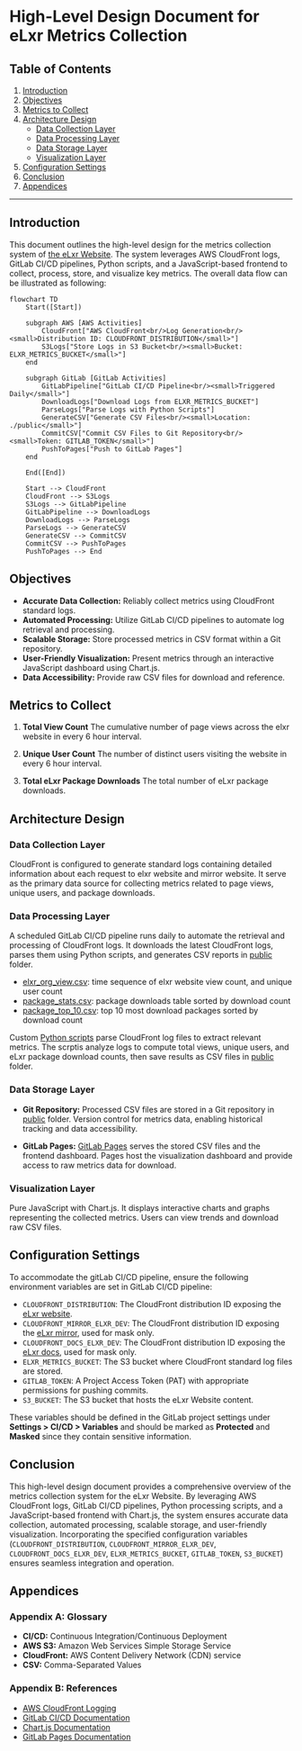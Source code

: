 # High-Level Design Document for eLxr Metrics Collection

## Table of Contents

1. [Introduction](#introduction)
1. [Objectives](#objectives)
1. [Metrics to Collect](#metrics-to-collect)
1. [Architecture Design](#architecture-design)
   - [Data Collection Layer](#data-collection-layer)
   - [Data Processing Layer](#data-processing-layer)
   - [Data Storage Layer](#data-storage-layer)
   - [Visualization Layer](#visualization-layer)
1. [Configuration Settings](#configuration-settings)
1. [Conclusion](#conclusion)
1. [Appendices](#appendices)

______________________________________________________________________

## Introduction

This document outlines the high-level design for the metrics collection system of [the eLxr Website](https://elxr.org). The system leverages AWS CloudFront logs, GitLab CI/CD pipelines, Python scripts, and a JavaScript-based frontend to collect, process, store, and visualize key metrics. The overall data flow can be illustrated as following:

```mermaid
flowchart TD
    Start([Start])

    subgraph AWS [AWS Activities]
        CloudFront["AWS CloudFront<br/>Log Generation<br/><small>Distribution ID: CLOUDFRONT_DISTRIBUTION</small>"]
        S3Logs["Store Logs in S3 Bucket<br/><small>Bucket: ELXR_METRICS_BUCKET</small>"]
    end

    subgraph GitLab [GitLab Activities]
        GitLabPipeline["GitLab CI/CD Pipeline<br/><small>Triggered Daily</small>"]
        DownloadLogs["Download Logs from ELXR_METRICS_BUCKET"]
        ParseLogs["Parse Logs with Python Scripts"]
        GenerateCSV["Generate CSV Files<br/><small>Location: ./public</small>"]
        CommitCSV["Commit CSV Files to Git Repository<br/><small>Token: GITLAB_TOKEN</small>"]
        PushToPages["Push to GitLab Pages"]
    end

    End([End])

    Start --> CloudFront
    CloudFront --> S3Logs
    S3Logs --> GitLabPipeline
    GitLabPipeline --> DownloadLogs
    DownloadLogs --> ParseLogs
    ParseLogs --> GenerateCSV
    GenerateCSV --> CommitCSV
    CommitCSV --> PushToPages
    PushToPages --> End
```

## Objectives

- **Accurate Data Collection:** Reliably collect metrics using CloudFront standard logs.
- **Automated Processing:** Utilize GitLab CI/CD pipelines to automate log retrieval and processing.
- **Scalable Storage:** Store processed metrics in CSV format within a Git repository.
- **User-Friendly Visualization:** Present metrics through an interactive JavaScript dashboard using Chart.js.
- **Data Accessibility:** Provide raw CSV files for download and reference.

## Metrics to Collect

1. **Total View Count**
   The cumulative number of page views across the elxr website in every 6 hour interval.

1. **Unique User Count**
   The number of distinct users visiting the website in every 6 hour interval.

1. **Total eLxr Package Downloads**
   The total number of eLxr package downloads.

## Architecture Design

### Data Collection Layer

CloudFront is configured to generate standard logs containing detailed information about each request to elxr website and mirror website. It serve as the primary data source for collecting metrics related to page views, unique users, and package downloads.

### Data Processing Layer

A scheduled GitLab CI/CD pipeline runs daily to automate the retrieval and processing of CloudFront logs. It downloads the latest CloudFront logs, parses them using Python scripts, and generates CSV reports in [public](./public/) folder.

- [elxr_org_view.csv](./public/elxr_org_view.csv): time sequence of elxr website view count, and unique user count
- [package_stats.csv](./public/package_stats.csv): package downloads table sorted by download count
- [package_top_10.csv](./public/package_top_10.csv): top 10 most download packages sorted by download count

Custom [Python scripts](./src/elxr_metrics/) parse CloudFront log files to extract relevant metrics. The scrptis analyze logs to compute total views, unique users, and eLxr package download counts, then save results as CSV files in [public](./public/) folder.

### Data Storage Layer

- **Git Repository:**
  Processed CSV files are stored in a Git repository in [public](./public/) folder. Version control for metrics data, enabling historical tracking and data accessibility.

- **GitLab Pages:**
  [GitLab Pages](https://elxr-metrics-d8932f.gitlab.io/) serves the stored CSV files and the frontend dashboard. Pages host the visualization dashboard and provide access to raw metrics data for download.

### Visualization Layer

Pure JavaScript with Chart.js. It displays interactive charts and graphs representing the collected metrics. Users can view trends and download raw CSV files.

## Configuration Settings

To accommodate the gitLab CI/CD pipeline, ensure the following environment variables are set in GitLab CI/CD pipeline:

- `CLOUDFRONT_DISTRIBUTION`: The CloudFront distribution ID exposing the [eLxr website](https://elxr.org/).
- `CLOUDFRONT_MIRROR_ELXR_DEV`: The CloudFront distribution ID exposing the [eLxr mirror](https://mirror.elxr.dev/elxr/index.html), used for mask only.
- `CLOUDFRONT_DOCS_ELXR_DEV`: The CloudFront distribution ID exposing the [eLxr docs](https://docs.elxr.dev/index.html), used for mask only.
- `ELXR_METRICS_BUCKET`: The S3 bucket where CloudFront standard log files are stored.
- `GITLAB_TOKEN`: A Project Access Token (PAT) with appropriate permissions for pushing commits.
- `S3_BUCKET`: The S3 bucket that hosts the eLxr Website content.

These variables should be defined in the GitLab project settings under **Settings > CI/CD > Variables** and should be marked as **Protected** and **Masked** since they contain sensitive information.

## Conclusion

This high-level design document provides a comprehensive overview of the metrics collection system for the eLxr Website. By leveraging AWS CloudFront logs, GitLab CI/CD pipelines, Python processing scripts, and a JavaScript-based frontend with Chart.js, the system ensures accurate data collection, automated processing, scalable storage, and user-friendly visualization. Incorporating the specified configuration variables (`CLOUDFRONT_DISTRIBUTION`, `CLOUDFRONT_MIRROR_ELXR_DEV`, `CLOUDFRONT_DOCS_ELXR_DEV`, `ELXR_METRICS_BUCKET`, `GITLAB_TOKEN`, `S3_BUCKET`) ensures seamless integration and operation.

## Appendices

### Appendix A: Glossary

- **CI/CD:** Continuous Integration/Continuous Deployment
- **AWS S3:** Amazon Web Services Simple Storage Service
- **CloudFront:** AWS Content Delivery Network (CDN) service
- **CSV:** Comma-Separated Values

### Appendix B: References

- [AWS CloudFront Logging](https://docs.aws.amazon.com/AmazonCloudFront/latest/DeveloperGuide/AccessLogs.html)
- [GitLab CI/CD Documentation](https://docs.gitlab.com/ee/ci/)
- [Chart.js Documentation](https://www.chartjs.org/docs/latest/)
- [GitLab Pages Documentation](https://docs.gitlab.com/ee/user/project/pages/)
